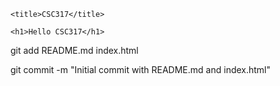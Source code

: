 <!DOCTYPE html>

<html>

<head>

    <title>CSC317</title>

</head>

<body>

    <h1>Hello CSC317</h1>

</body>

</html>
git add README.md index.html

git commit -m "Initial commit with README.md and index.html"
